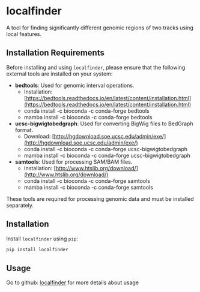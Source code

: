 # localfinder

A tool for finding significantly different genomic regions of two tracks using local features.

## Installation Requirements

Before installing and using `localfinder`, please ensure that the following external tools are installed on your system:

- **bedtools**: Used for genomic interval operations.
  - Installation: [https://bedtools.readthedocs.io/en/latest/content/installation.html](https://bedtools.readthedocs.io/en/latest/content/installation.html)
  - conda install -c bioconda -c conda-forge bedtools 
  - mamba install -c bioconda -c conda-forge bedtools
- **ucsc-bigwigtobedgraph**: Used for converting BigWig files to BedGraph format.
  - Download: [http://hgdownload.soe.ucsc.edu/admin/exe/](http://hgdownload.soe.ucsc.edu/admin/exe/)
  - conda install -c bioconda -c conda-forge ucsc-bigwigtobedgraph
  - mamba install -c bioconda -c conda-forge ucsc-bigwigtobedgraph
- **samtools**: Used for processing SAM/BAM files.
  - Installation: [http://www.htslib.org/download/](http://www.htslib.org/download/)
  - conda install -c bioconda -c conda-forge samtools
  - mamba install -c bioconda -c conda-forge samtools

These tools are required for processing genomic data and must be installed separately.

## Installation

Install `localfinder` using `pip`:

```bash
pip install localfinder
```

## Usage

Go to github: [localfinder](https://github.com/astudentfromsustech/localfinder) for more details about usage